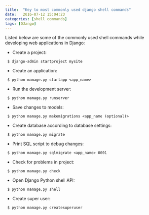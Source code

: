 ```yaml
---
title:  "Key to most commonly used django shell commands"
date:   2016-07-12 15:04:23
categories: [shell commands]
tags: [DJango]
---
```


Listed below are some of the commonly used shell commands while developing web applications in Django:

* Create a project:

``` shell
 $ django-admin startproject mysite 
```

* Create an application:

``` shell
 $ python manage.py startapp <app_name> 
```

* Run the development server:

``` shell
 $ python manage.py runserver
```

* Save changes to models:

``` shell
 $ python manage.py makemigrations <app_name (optional)> 
```

* Create database according to database settings:

``` shell
 $ python manage.py migrate
```

* Print SQL script to debug changes:

``` shell
 $ python manage.py sqlmigrate <app_name> 0001
```

* Check for problems in project:

``` shell
 $ python manage.py check
```

* Open Django Python shell API:

``` shell
 $ python manage.py shell
```

* Create super user:

``` shell
 $ python manage.py createsuperuser
```